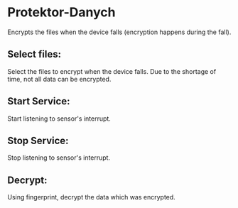 # Protektor-Danych

Encrypts the files when the device falls (encryption happens during the fall).

## Select files:
Select the files to encrypt when the device falls. Due to the shortage of time, not all data can be encrypted.

## Start Service:
Start listening to sensor's interrupt.

## Stop Service:
Stop listening to sensor's interrupt.

## Decrypt:
Using fingerprint, decrypt the data which was encrypted.
